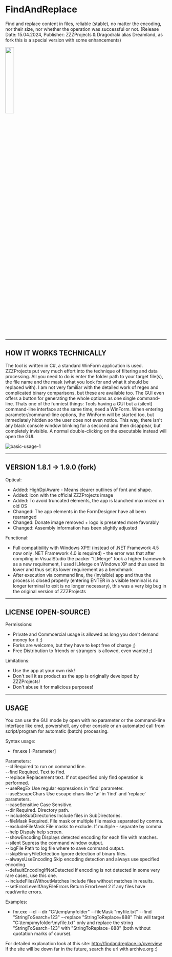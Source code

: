 # FindAndReplace
Find and replace content in files, reliable (stable), no matter the encoding, nor their size, nor whether the operation was successful or not.
(Release Date: 15.04.2024, Publisher: ZZZProjects & Dragodraki alias Dreamland, as fork this is a special version with some enhancements)
<br/>

[<img src="https://user-images.githubusercontent.com/76787321/197257488-1b7aa8e9-9b6f-4600-949e-8ff477cb4bf4.png" width="23%"></img>](https://github.com/Dragodraki/BringExeToFront/releases/latest/download/BringExeToFront.exe)
<br/>

-------------------------------
HOW IT WORKS TECHNICALLY
-------------------------------
The tool is written in C#, a standard WinForm application is used. ZZZProjects put very much effort into the technique of filtering and data processing. All you need to do is enter the folder path to your target file(s), the file name and the mask (what you look for and what it should be replaced with). I am not very familiar with the detailed work of regex and complicated binary comparisons, but these are available too. The GUI even offers a button for generating the whole options as one single command-line.
Thats one of the funniest things: Tools having a GUI but a (silent) command-line interface at the same time, need a WinForm. When entering parameter/command-line options, the WinForm will be started too, but immediately hidden so the user does not even notice. This way, there isn't any black console window blinking for a seccond and then disappear, but completely invisible. A normal double-clicking on the executable instead will open the GUI.

![basic-usage-1](https://github.com/Dragodraki/FNR---Find-and-replace/assets/76787321/8b8d9b48-f4af-4c0b-8255-d77bcc70af97)


-------------------------------
VERSION 1.8.1 -> 1.9.0 (fork)
-------------------------------

Optical:
- Added: HighDpiAware - Means clearer outlines of font and shape.
- Added: Icon with the official ZZZProjects image
- Added: To avoid truncated elements, the app is launched maximized on old OS
- Changed: The app elements in the FormDesigner have all been rearranged
- Changed: Donate image removed + logo is presented more favorably
- Changed: Assembly information has been slightly adjusted

Functional:
- Full compatibility with Windows XP!!!
(instead of .NET Framework 4.5 now only .NET Framework 4.0 is required) - the error was that after compiling in VisualStudio the packer "ILMerge" took a higher framework as a new requirement, I used ILMerge on Windows XP and thus used its lower
and thus set its lower requirement as a benchmark
- After execution via command line, the (invisible) app and thus the process is closed properly (entering ENTER in a visible terminal is no longer terminal to exit is no longer necessary), this was a very big bug in the original version of ZZZProjects


-------------------------------
LICENSE (OPEN-SOURCE)
-------------------------------
Permissions:
+ Private and Commcercial usage is allowed as long you don't demand money for it ;)
+ Forks are welcome, but they have to kept free of charge ;)
+ Free Distribution to friends or strangers is allowed, even wanted ;)

Limitations:
- Use the app at your own risk!
- Don't sell it as product as the app is originally developed by ZZZProjects!
- Don't abuse it for malicious purposes!


-------------------------------
USAGE
-------------------------------
You can use the GUI mode by open with no parameter or the command-line interface like cmd, powershell, any other console or an automated call from script/program for automatic (batch) processing.

Syntax usage:  
- fnr.exe [-Parameter]<br/>

Parameters:  
--cl 	  Required to run on command line.<br/>
--find 	  Required. Text to find.<br/>
--replace 	  Replacement text. If not specified only find operation is performed.<br/>
--useRegEx 	  Use regular expressions in ‘find’ parameter.<br/>
--useEscapeChars 	  Use escape chars like ‘\n’ in ‘find’ and ‘replace’ parameters.<br/>
--caseSensitive 	  Case Sensitive.<br/>
--dir 	  Required. Directory path.<br/>
--includeSubDirectories 	  Include files in SubDirectories.<br/>
--fileMask 	  Required. File mask or multiple file masks separated by comma.<br/>
--excludeFileMask 	  File masks to exclude. If multiple - separate by comma<br/>
--help 	  Dispaly help screen.<br/>
--showEncoding 	  Displays detected encoding for each file with matches.<br/>
--silent 	  Supress the command window output.<br/>
--logFile 	  Path to log file where to save command output.<br/>
--skipBinaryFileDetection 	  Ignore detection of binary files.<br/>
--alwaysUseEncoding 	  Skip encoding detection and always use specified encoding.<br/>
--defaultEncodingIfNotDetected 	  If encoding is not detected in some very rare cases, use this one.<br/>
--includeFilesWithoutMatches   	Include files without matches in results.<br/>
--setErrorLevelIfAnyFileErrors 	  Return ErrorLevel 2 if any files have read/write errors.<br/>

Examples:  
- fnr.exe --cl --dir "C:\temp\myfolder" --fileMask "myfile.txt" --find "StringToSearch=123" --replace "StringToReplace=888"
This will target "C:\temp\myfolder\myfile.txt" only and replace the string "StringToSearch=123" with "StringToReplace=888" (both without quotation marks of course).<br/>

For detailed explanation look at this site: http://findandreplace.io/overview
<br/>
If the site will be down far in the future, search the url with archive.org :)
